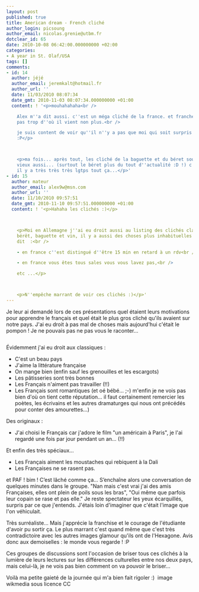 ```yaml
---
layout: post
published: true
title: American dream - French cliché
author_login: picsoung
author_email: nicolas.grenie@utbm.fr
dotclear_id: 65
date: 2010-10-08 06:42:00.000000000 +02:00
categories:
- A year in St. Olaf/USA
tags: []
comments:
- id: 14
  author: jéjé
  author_email: jeremkalt@hotmail.fr
  author_url: ''
  date: 11/03/2010 08:07:34
  date_gmt: 2010-11-03 08:07:34.000000000 +01:00
  content: ! '<p>mouhahahaha<br />

    Alex m''a dit aussi. c''est un méga cliché de la france. et franchement, je vois
    pas trop d''où il vient non plus.<br />

    je suis content de voir qu''il n''y a pas que moi qui soit surpris de ce cliché
    :P</p>



    <p>ma fois... après tout, les cliché de la baguette et du béret sous le bras sont
    vieux aussi... (surtout le béret plus du tout d''actualité :D !) c''était peut-être
    il y a très très très lgtps tout ça...</p>'
- id: 15
  author: mateur
  author_email: alex9w@msn.com
  author_url: ''
  date: 11/10/2010 09:57:51
  date_gmt: 2010-11-10 09:57:51.000000000 +01:00
  content: ! '<p>Hahaha les clichés :)</p>



    <p>Moi en Allemagne j''ai eu droit aussi au listing des clichés classiques comme
    bérêt, baguette et vin, il y a aussi des choses plus inhabituelles qu''om m''a
    dit  :<br />

    - en france c''est distingué d''être 15 min en retard à un rdv<br />

    - en france vous êtes tous sales vous vous lavez pas,<br />

    etc ...</p>



    <p>N''empêche marrant de voir ces clichés :)</p>'
---
```

<p>Je leur ai demandé lors de ces présentations quel étaient leurs motivations pour apprendre le français et quel était le plus gros cliché qu'ils avaient sur notre pays. J'ai eu droit à pas mal de choses mais aujourd'hui c'était le pompon ! Je ne pouvais pas ne pas vous le raconter…</p>


<p><img src="http://upload.wikimedia.org/wikipedia/commons/3/3b/Baguette.png" alt="" /></p>


<p>Évidemment j'ai eu droit aux classiques :</p>
<ul>
<li>C'est un beau pays</li>
<li>J'aime la littérature française</li>
<li>On mange bien (enfin sauf les grenouilles et les escargots)</li>
<li>Les pâtisseries sont très bonnes</li>
<li>Les Français n'aiment pas travailler (!!)</li>
<li>Les Français sont romantiques (et oé bébé… ;-) m'enfin je ne vois pas bien d'où on tient cette réputation… il faut certainement remercier les poètes, les écrivains et les autres dramaturges qui nous ont précédés pour conter des amourettes…)</li>
</ul>

<p>Des originaux :</p>
<ul>
<li>J'ai choisi le Français car j'adore le film "un américain à Paris", je l'ai regardé une fois par jour pendant un an… (!!)</li>
</ul>

<p>Et enfin des très spéciaux…</p>
<ul>
<li>Les Français aiment les moustaches qui rebiquent à la Dali</li>
<li>Les Françaises ne se rasent pas.</li>
</ul>

<p>et PAF ! bim ! C’est lâché comme ça… S’enchaîne alors une conversation de quelques minutes dans le groupe. "Nan mais c'est vrai j'ai des amis Françaises, elles ont plein de poils sous les bras", "Oui même que parfois leur copain se rase et pas elle."
Je reste spectateur les yeux écarquillés, surpris par ce que j'entends. J'étais loin d'imaginer que c'était l'image que l'on véhiculait.</p>


<p>Très surréaliste… Mais j'apprécie la franchise et le courage de l'étudiante d'avoir pu sortir ça. Le plus marrant c'est quand même que c'est très contradictoire avec les autres images glamour qu'ils ont de l'Hexagone.
Avis donc aux demoiselles : le monde vous regarde ! :P</p>


<p>Ces groupes de discussions sont l'occasion de briser tous ces clichés à la lumière de leurs lectures sur les différences culturelles entre nos deux pays, mais celui-là, je ne vois pas bien comment on va pouvoir le briser…</p>


<p>Voilà ma petite gaieté de la journée qui m'a bien fait rigoler :)
<img src="http://upload.wikimedia.org/wikipedia/commons/3/3b/Baguette.png" alt="" />
image wikmedia sous licence  CC</p>
